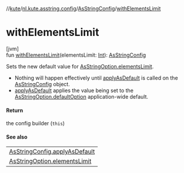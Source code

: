 //[kute](../../../index.md)/[nl.kute.asstring.config](../index.md)/[AsStringConfig](index.md)/[withElementsLimit](with-elements-limit.md)

# withElementsLimit

[jvm]\
fun [withElementsLimit](with-elements-limit.md)(elementsLimit: [Int](https://kotlinlang.org/api/latest/jvm/stdlib/kotlin/-int/index.html)): [AsStringConfig](index.md)

Sets the new default value for [AsStringOption.elementsLimit](../../nl.kute.asstring.annotation.option/-as-string-option/elements-limit.md).

- 
   Nothing will happen effectively until [applyAsDefault](apply-as-default.md) is called on the [AsStringConfig](index.md) object.
- 
   [applyAsDefault](apply-as-default.md) applies the value being set to the [AsStringOption.defaultOption](../../nl.kute.asstring.annotation.option/-as-string-option/-default-option/default-option.md) application-wide default.

#### Return

the config builder (`this`)

#### See also

| |
|---|
| [AsStringConfig.applyAsDefault](apply-as-default.md) |
| [AsStringOption.elementsLimit](../../nl.kute.asstring.annotation.option/-as-string-option/elements-limit.md) |
